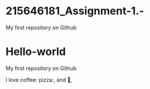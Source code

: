 # 215646181_Assignment-1.-
My first repository on Github
# Hello-world

My first repository on Github

I love coffee: pizza:, and :dancer:,
